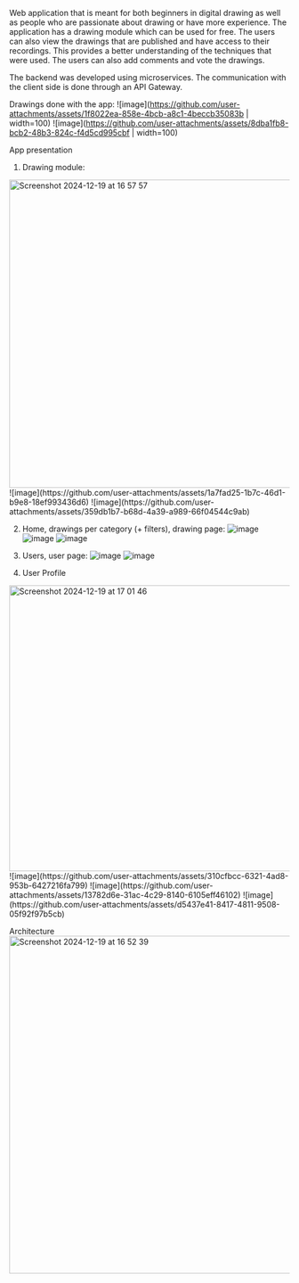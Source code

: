Web application that is meant for both beginners in digital drawing as well as people who are passionate about drawing or have more experience. 
The application has a drawing module which can be used for free. The users can also view the drawings that are published and have access to their recordings. This provides a better understanding of the techniques that were used. The users can also add comments and vote the drawings.

The backend was developed using microservices. The communication with the client side is done through an API Gateway.

Drawings done with the app:
![image](https://github.com/user-attachments/assets/1f8022ea-858e-4bcb-a8c1-4beccb35083b | width=100)
![image](https://github.com/user-attachments/assets/8dba1fb8-bcb2-48b3-824c-f4d5cd995cbf | width=100)

App presentation

1. Drawing module:
<img width="553" alt="Screenshot 2024-12-19 at 16 57 57" src="https://github.com/user-attachments/assets/3640d088-5205-4948-a409-b95fcce27a89" />
![image](https://github.com/user-attachments/assets/1a7fad25-1b7c-46d1-b9e8-18ef993436d6)
![image](https://github.com/user-attachments/assets/359db1b7-b68d-4a39-a989-66f04544c9ab)

2. Home, drawings per category (+ filters), drawing page:
![image](https://github.com/user-attachments/assets/f71153ac-f2d7-42ef-9bd7-6c6e95f84d4a)
![image](https://github.com/user-attachments/assets/db497455-36ef-48bf-a49e-d1ce461cb6cf)
![image](https://github.com/user-attachments/assets/308711b7-f3dc-4376-a455-801236cc74ad)

3. Users, user page:
![image](https://github.com/user-attachments/assets/cfd45e6e-7202-4a58-8077-66854438262d)
![image](https://github.com/user-attachments/assets/ebae69f4-6647-4155-b46b-a87f2def5ce4)


4. User Profile
<img width="513" alt="Screenshot 2024-12-19 at 17 01 46" src="https://github.com/user-attachments/assets/5695a6ce-6743-4bb7-b0b1-b1476042962b" />
![image](https://github.com/user-attachments/assets/310cfbcc-6321-4ad8-953b-6427216fa799)
![image](https://github.com/user-attachments/assets/13782d6e-31ac-4c29-8140-6105eff46102)
![image](https://github.com/user-attachments/assets/d5437e41-8417-4811-9508-05f92f97b5cb)


Architecture
<img width="606" alt="Screenshot 2024-12-19 at 16 52 39" src="https://github.com/user-attachments/assets/5ae04a2d-30da-4374-ba71-dacfaed14b53" />
